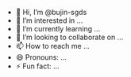- 👋 Hi, I’m @bujin-sgds
- 👀 I’m interested in ...
- 🌱 I’m currently learning ...
- 💞️ I’m looking to collaborate on ...
- 📫 How to reach me ...
- 😄 Pronouns: ...
- ⚡ Fun fact: ...

<!---
bujin-sgds/bujin-sgds is a ✨ special ✨ repository because its `README.md` (this file) appears on your GitHub profile.
You can click the Preview link to take a look at your changes.
--->
